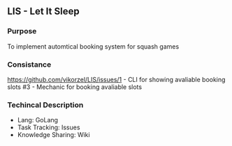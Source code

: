 LIS - Let It Sleep
---
### Purpose
To implement automtical booking system for squash games
### Consistance
https://github.com/vikorzel/LIS/issues/1 - CLI for showing avaliable booking slots
#3 - Mechanic for booking avaliable slots
### Techincal Description
- Lang: GoLang
- Task Tracking: Issues
- Knowledge Sharing: Wiki
